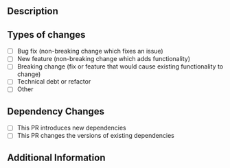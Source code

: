 ## Description
<!-- Provide a summary of the changes. What kind of change is this? (e.g. bugfix, new feature, refactor, etc.) -->

## Types of changes

- [ ] Bug fix (non-breaking change which fixes an issue)
- [ ] New feature (non-breaking change which adds functionality)
- [ ] Breaking change (fix or feature that would cause existing functionality to change)
- [ ] Technical debt or refactor
- [ ] Other

## Dependency Changes

- [ ] This PR introduces new dependencies
- [ ] This PR changes the versions of existing dependencies

## Additional Information

<!-- Any other information that is important to this PR such as screenshots of how the component looks before and after the change. -->
